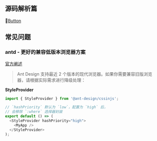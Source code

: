## 源码解析篇

🌊[Button](./Button.md)

## 常见问题

### antd - 更好的兼容低版本浏览器方案

[官方阐述](https://ant-design.antgroup.com/docs/react/compatible-style-cn)

>Ant Design 支持最近 2 个版本的现代浏览器。如果你需要兼容旧版浏览器，请根据实际需求进行降级处理：

**StyleProvider**

```javascript
import { StyleProvider } from '@ant-design/cssinjs';

// `hashPriority` 默认为 `low`，配置为 `high` 后，
// 会移除 `:where` 选择器封装
export default () => (
  <StyleProvider hashPriority="high">
    <MyApp />
  </StyleProvider>
);
```